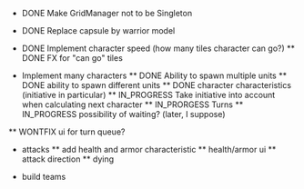 * DONE Make GridManager not to be Singleton
* DONE Replace capsule by warrior model
* DONE Implement character speed (how many tiles character can go?)
** DONE FX for "can go" tiles

* Implement many characters
** DONE Ability to spawn multiple units
** DONE ability to spawn different units
** DONE character characteristics (initiative in particular)
** IN_PROGRESS Take initiative into account when calculating next character
** IN_PRORGESS Turns
** IN_PROGRESS possibility of waiting? (later, I suppose)

** WONTFIX ui for turn queue?


* attacks
** add health and armor characteristic
** health/armor ui
** attack direction
** dying

* build teams
